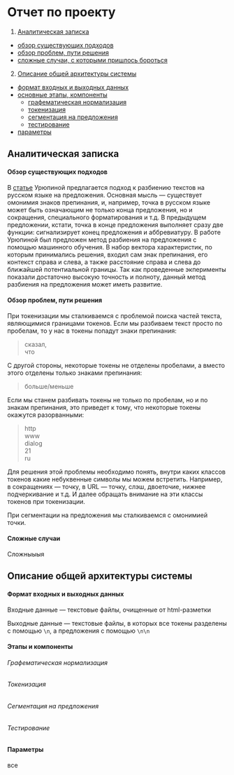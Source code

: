 # Отчет по проекту

1. [Аналитическая записка](https://github.com/gree-gorey/sentence_splitter/blob/master/report.md#Аналитическая-записка)
  * [обзор существующих подходов](https://github.com/gree-gorey/sentence_splitter/blob/master/report.md#Обзор-существующих-подходов)
  * [обзор проблем, пути решения](https://github.com/gree-gorey/sentence_splitter/blob/master/report.md#Обзор-проблем-пути-решения)
  * [сложные случаи, с которыми пришлось бороться](https://github.com/gree-gorey/sentence_splitter/blob/master/report.md#Сложные-случаи)
2. [Описание общей архитектуры системы](https://github.com/gree-gorey/sentence_splitter/blob/master/report.md#Описание-общей-архитектуры-системы)
  * [формат входных и выходных данных](https://github.com/gree-gorey/sentence_splitter/blob/master/report.md#Формат-входных-и-выходных-данных)
  * [основные этапы, компоненты](https://github.com/gree-gorey/sentence_splitter/blob/master/report.md#Этапы-и-компоненты)
    * [графематическая нормализация](https://github.com/gree-gorey/sentence_splitter/blob/master/report.md#Графематическая-нормализация)
    * [токенизация](https://github.com/gree-gorey/sentence_splitter/blob/master/report.md#Токенизация)
    * [сегментация на предложения](https://github.com/gree-gorey/sentence_splitter/blob/master/report.md#Сегментация-на-предложения)
    * [тестирование](https://github.com/gree-gorey/sentence_splitter/blob/master/report.md#Тестирование)
  * [параметры](https://github.com/gree-gorey/sentence_splitter/blob/master/report.md#Параметры)

## Аналитическая записка

#### Обзор существующих подходов

В [статье](http://www.dialog-21.ru/digests/dialog2008/materials/html/83.htm) Урюпиной предлагается подход к разбиению текстов на русском языке на предложения. Основная мысль ― существует омонимия знаков препинания, и, например, точка в русском языке может быть означающим не только конца предложения, но и сокращения, специального форматирования и т.д. В предыдущем предложении, кстати, точка в конце предложения выполняет сразу две функции: сигнализирует конец предложения и аббревиатуру. В работе Урюпиной был предложен метод разбиения на предложения с помощью машинного обучения. В набор вектора характеристик, по которым принимались решения, входил сам знак препинания, его контекст справа и слева, а также расстояние справа и слева до ближайшей потентиальной границы. Так как проведенные экперименты показали достаточно высокую точность и полноту, данный метод разбиения на предложения может иметь развитие.

#### Обзор проблем, пути решения

При токенизации мы сталкиваемся с проблемой поиска частей текста, являющимися границами токенов. Если мы разбиваем текст просто по пробелам, то у нас в токены попадут знаки препинания:
> сказал,<br>
> что

С другой стороны, некоторые токены не отделены пробелами, а вместо этого отделены только знаками препинания:
> больше/меньше

Если мы станем разбивать токены не только по пробелам, но и по знакам препинания, это приведет к тому, что некоторые токены окажутся разорванными:
> http<br>
> www<br>
> dialog<br>
> 21<br>
> ru<br>

Для решения этой проблемы необходимо понять, внутри каких классов токенов какие небуквенные символы мы можем встретить. Например, в сокращениях ― точку, в URL ― точку, слэш, двоеточие, нижнее подчеркивание и т.д. И далее обращать внимание на эти классы токенов при токенизации.

При сегментации на предложения мы сталкиваемся с омонимией точки.

#### Сложные случаи

Сложныыыя

## Описание общей архитектуры системы

#### Формат входных и выходных данных

Входные данные ― текстовые файлы, очищенные от html-разметки

Выходные данные ― текстовые файлы, в которых все токены разделены с помощью `\n`, а предложения с помощью `\n\n`

#### Этапы и компоненты

###### Графематическая нормализация

###### Токенизация

###### Сегментация на предложения

###### Тестирование

#### Параметры

все
